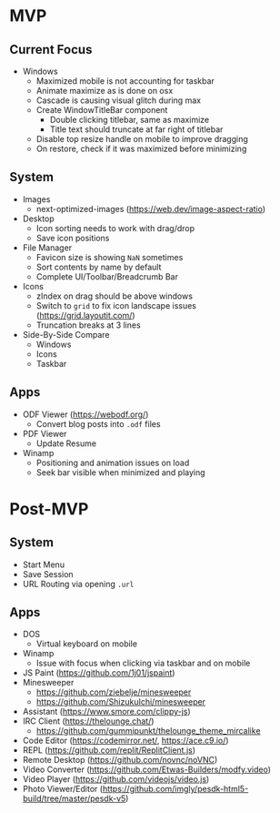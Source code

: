 # MVP

## Current Focus

- Windows
  - Maximized mobile is not accounting for taskbar
  - Animate maximize as is done on osx
  - Cascade is causing visual glitch during max
  - Create WindowTitleBar component
    - Double clicking titlebar, same as maximize
    - Title text should truncate at far right of titlebar
  - Disable top resize handle on mobile to improve dragging
  - On restore, check if it was maximized before minimizing

## System

- Images
  - next-optimized-images (https://web.dev/image-aspect-ratio)
- Desktop
  - Icon sorting needs to work with drag/drop
  - Save icon positions
- File Manager
  - Favicon size is showing `NaN` sometimes
  - Sort contents by name by default
  - Complete UI/Toolbar/Breadcrumb Bar
- Icons
  - zIndex on drag should be above windows
  - Switch to `grid` to fix icon landscape issues (https://grid.layoutit.com/)
  - Truncation breaks at 3 lines
- Side-By-Side Compare
  - Windows
  - Icons
  - Taskbar

## Apps

- ODF Viewer (https://webodf.org/)
  - Convert blog posts into `.odf` files
- PDF Viewer
  - Update Resume
- Winamp
  - Positioning and animation issues on load
  - Seek bar visible when minimized and playing

# Post-MVP

## System

- Start Menu
- Save Session
- URL Routing via opening `.url`

## Apps

- DOS
  - Virtual keyboard on mobile
- Winamp
  - Issue with focus when clicking via taskbar and on mobile
- JS Paint (https://github.com/1j01/jspaint)
- Minesweeper
  - https://github.com/ziebelje/minesweeper
  - https://github.com/ShizukuIchi/minesweeper
- Assistant (https://www.smore.com/clippy-js)
- IRC Client (https://thelounge.chat/)
  - https://github.com/gummipunkt/thelounge_theme_mircalike
- Code Editor (https://codemirror.net/, https://ace.c9.io/)
- REPL (https://github.com/replit/ReplitClient.js)
- Remote Desktop (https://github.com/novnc/noVNC)
- Video Converter (https://github.com/Etwas-Builders/modfy.video)
- Video Player (https://github.com/videojs/video.js)
- Photo Viewer/Editor (https://github.com/imgly/pesdk-html5-build/tree/master/pesdk-v5)
